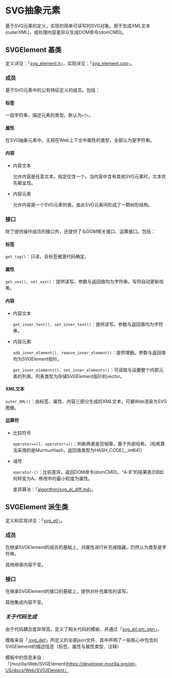 # SVG抽象元素

基于SVG元素的定义，实现的简单可读写的SVG对象。用于生成XML文本(outerXML)，或处理内容差异以生成DOM命令(domCMD)。

## SVGElement 基类

定义详见：「[svg_element.h](../../../core/svg_element.h)」，实现详见：「[svg_element.cpp](../../../core/svg_element.cpp)」。

### 成员

基于SVG元素中的公有特征定义的成员。包括：

#### 标签

一段字符串，描述元素的类型。默认为`<?>`。

#### 属性

在SVG抽象元素中，无视在Web上下文中属性的类型，全部认为是字符串。

#### 内容

- 内容文本

    允许内容是任意文本。规定仅含一个。当内容中含有其他SVG元素时，文本优先被呈现。

- 内容元素

    允许内容是一个SVG元素列表。由此SVG元素间形成了一颗树形结构。

### 接口

除了提供操作成员的接口外，还提供了与DOM相关接口、运算接口。包括：

#### 标签

`get_tag()`：只读，且标签被源代码确定。

#### 属性

`get_xxx(), set_xxx()`：提供读写。参数与返回值均为字符串。写将自动更新哈希。

#### 内容

- 内容文本

    `get_inner_text(), set_inner_text()`：提供读写。参数与返回值均为字符串。

- 内容元素

    `add_inner_element(), remove_inner_element()`：提供增删。参数与返回值均为SVGElement指针。

    `get_inner_elements(), set_inner_elements()`：可读取与设置整个内部元素的列表。列表类型为存储SVGElement指针的vector。

#### XML文本

`outer_XML()`：由标签、属性、内容三部分生成的XML文本，可被Web渲染为SVG图像。

#### 运算符

- 比较符号

    `operator==(), operator!=()`：判断两者是否相等。基于外部哈希。（哈希算法采用的是MurmurHash，返回值类型为HASH_CODE(__int64)）

- 减号

    `operator-()`：比较差异，返回DOM命令(domCMD)。“A-B”的结果表示B如何转变为A。修改中的最小粒度为属性。

    差异算法：「[algorithm/svg_el_diff.md](../../algorithm/svg_el_diff.md)」。

## SVGElement 派生类

定义和实现详见：「[svg_el/](../../../core/svg_el/)」。

### 成员

在继承SVGElement的成员的基础上，对属性进行补充或隐藏。仍然认为类型是字符串。

其他继承内容不变。

### 接口

在继承SVGElement的接口的基础上，提供对补充属性的读写。

其他集成内容不变。

### _关于代码生成_

由于代码耦合度非常高，定义了相关代码的模板，并通过「[svg_el/.src_gen](../../../core/svg_el/.src_gen)」。

模板来自「[.svg_def](../../../core/.svg_def)」所定义的全部json文件，其中声明了一些核心中包含的SVGElement的描述信息（标签、属性与属性类型、注释）

模板中的信息来自：「[mozilla/Web/SVGElement]https://developer.mozilla.org/en-US/docs/Web/SVG/Element」